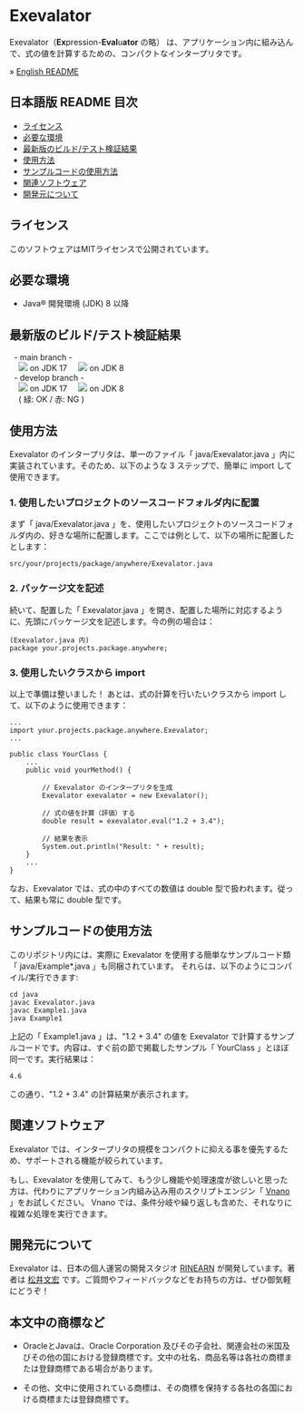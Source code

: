 # Exevalator

Exevalator（**Ex**pression-**Eval**u**ator** の略） は、アプリケーション内に組み込んで、式の値を計算するための、コンパクトなインタープリタです。

&raquo; [English README](./README.md)


## 日本語版 README 目次
- <a href="#license">ライセンス</a>
- <a href="#requirements">必要な環境</a>
- <a href="#test">最新版のビルド/テスト検証結果</a>
- <a href="#how-to-use">使用方法</a>
- <a href="#how-to-use-example-code">サンプルコードの使用方法</a>
- <a href="#related">関連ソフトウェア</a>
- <a href="#about-us">開発元について</a>


<a id="license"></a>
## ライセンス

このソフトウェアはMITライセンスで公開されています。


<a id="requirements"></a>
## 必要な環境

* Java&reg; 開発環境 (JDK) 8 以降


<a id="test"></a>
## 最新版のビルド/テスト検証結果

&nbsp;&nbsp;- main branch -
<br />
&nbsp;&nbsp;&nbsp;&nbsp;![](https://github.com/RINEARN/exevalator/workflows/Standard%20Build%2FTest%20CI/badge.svg?branch=main) on JDK 17
&nbsp;&nbsp;&nbsp;&nbsp;![](https://github.com/RINEARN/exevalator/workflows/Old-Env%20Build%2FTest%20CI/badge.svg?branch=main) on JDK 8
<br />
&nbsp;&nbsp;- develop branch -
<br />
&nbsp;&nbsp;&nbsp;&nbsp;![](https://github.com/RINEARN/exevalator/workflows/Standard%20Build%2FTest%20CI/badge.svg?branch=develop) on JDK 17
&nbsp;&nbsp;&nbsp;&nbsp;![](https://github.com/RINEARN/exevalator/workflows/Old-Env%20Build%2FTest%20CI/badge.svg?branch=develop) on JDK 8
<br />
&nbsp;&nbsp;&nbsp;&nbsp;( 緑: OK / 赤: NG )


<a id="how-to-use"></a>
## 使用方法

Exevalator のインタープリタは、単一のファイル「 java/Exevalator.java 」内に実装されています。そのため、以下のような 3 ステップで、簡単に import して使用できます。

### 1. 使用したいプロジェクトのソースコードフォルダ内に配置

まず「 java/Exevalator.java 」を、使用したいプロジェクトのソースコードフォルダ内の、好きな場所に配置します。ここでは例として、以下の場所に配置したとします：

	src/your/projects/package/anywhere/Exevalator.java

### 2. パッケージ文を記述

続いて、配置した「 Exevalator.java 」を開き、配置した場所に対応するように、先頭にパッケージ文を記述します。今の例の場合は：

	(Exevalator.java 内)
	package your.projects.package.anywhere;

### 3. 使用したいクラスから import

以上で準備は整いました！ あとは、式の計算を行いたいクラスから import して、以下のように使用できます：

	...
	import your.projects.package.anywhere.Exevalator;
	...

	public class YourClass {
		...
		public void yourMethod() {
			
			// Exevalator のインタープリタを生成
			Exevalator exevalator = new Exevalator();

			// 式の値を計算（評価）する
			double result = exevalator.eval("1.2 + 3.4");
			
			// 結果を表示
			System.out.println("Result: " + result);
		}
		...
	}

なお、Exevalator では、式の中のすべての数値は double 型で扱われます。従って、結果も常に double 型です。


<a id="how-to-use-example-code"></a>
## サンプルコードの使用方法

このリポジトリ内には、実際に Exevalator を使用する簡単なサンプルコード類「 java/Example*.java 」も同梱されています。
それらは、以下のようにコンパイル/実行できます:

	cd java
	javac Exevalator.java
	javac Example1.java
	java Example1

上記の「 Example1.java 」は、"1.2 + 3.4" の値を Exevalator で計算するサンプルコードです。内容は、すぐ前の節で掲載したサンプル「 YourClass 」とほぼ同一です。実行結果は：

	4.6

この通り、"1.2 + 3.4" の計算結果が表示されます。


<a id="related"></a>
## 関連ソフトウェア

Exevalator では、インタープリタの規模をコンパクトに抑える事を優先するため、サポートされる機能が絞られています。

もし、Exevalator を使用してみて、もう少し機能や処理速度が欲しいと思った方は、代わりにアプリケーション内組み込み用のスクリプトエンジン「 [Vnano](https://github.com/RINEARN/vnano) 」をお試しください。
Vnano では、条件分岐や繰り返しも含めた、それなりに複雑な処理を実行できます。


<a id="about-us"></a>
## 開発元について

Exevalator は、日本の個人運営の開発スタジオ [RINEARN](https://www.rinearn.com/) が開発しています。著者は [松井文宏](https://fumihiro-matsui.xnea.net/) です。ご質問やフィードバックなどをお持ちの方は、ぜひ御気軽にどうぞ！


<a id="credits"></a>
## 本文中の商標など

- OracleとJavaは、Oracle Corporation 及びその子会社、関連会社の米国及びその他の国における登録商標です。文中の社名、商品名等は各社の商標または登録商標である場合があります。 

- その他、文中に使用されている商標は、その商標を保持する各社の各国における商標または登録商標です。


